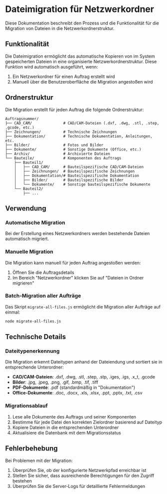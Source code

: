 # Dateimigration für Netzwerkordner

Diese Dokumentation beschreibt den Prozess und die Funktionalität für die Migration von Dateien in die Netzwerkordnerstruktur.

## Funktionalität

Die Dateimigration ermöglicht das automatische Kopieren von im System gespeicherten Dateien in eine organisierte Netzwerkordnerstruktur. Diese Funktion wird automatisch ausgeführt, wenn:

1. Ein Netzwerkordner für einen Auftrag erstellt wird
2. Manuell über die Benutzeroberfläche die Migration angestoßen wird

## Ordnerstruktur

Die Migration erstellt für jeden Auftrag die folgende Ordnerstruktur:

```
Auftragsnummer/
├── CAD_CAM/              # CAD/CAM-Dateien (.dxf, .dwg, .stl, .step, .gcode, etc.)
├── Zeichnungen/          # Technische Zeichnungen
├── Dokumentation/        # Technische Dokumentation, Anleitungen, etc.
├── Bilder/               # Fotos und Bilder
├── Dokumente/            # Sonstige Dokumente (Office, etc.)
├── Archiv/               # Archivierte Dateien
└── Bauteile/             # Komponenten des Auftrags
    ├── Bauteil1/
    │   ├── CAD_CAM/      # Bauteilspezifische CAD/CAM-Dateien
    │   ├── Zeichnungen/  # Bauteilspezifische Zeichnungen
    │   ├── Dokumentation/# Bauteilspezifische Dokumentation
    │   ├── Bilder/       # Bauteilspezifische Bilder
    │   └── Dokumente/    # Sonstige bauteilspezifische Dokumente
    └── Bauteil2/
        ├── ...
```

## Verwendung

### Automatische Migration

Bei der Erstellung eines Netzwerkordners werden bestehende Dateien automatisch migriert.

### Manuelle Migration

Die Migration kann manuell für jeden Auftrag angestoßen werden:

1. Öffnen Sie die Auftragsdetails
2. Im Bereich "Netzwerkordner" klicken Sie auf "Dateien in Ordner migrieren"

### Batch-Migration aller Aufträge

Das Skript `migrate-all-files.js` ermöglicht die Migration aller Aufträge auf einmal:

```bash
node migrate-all-files.js
```

## Technische Details

### Dateitypenerkennung

Die Migration erkennt Dateitypen anhand der Dateiendung und sortiert sie in entsprechende Unterordner:

- **CAD/CAM-Dateien**: .dxf, .dwg, .stl, .step, .stp, .iges, .igs, .x_t, .gcode
- **Bilder**: .jpg, .jpeg, .png, .gif, .bmp, .tif, .tiff
- **PDF-Dokumente**: .pdf (standardmäßig in "Dokumentation")
- **Office-Dokumente**: .doc, .docx, .xls, .xlsx, .ppt, .pptx, .txt, .csv

### Migrationsablauf

1. Lese alle Dokumente des Auftrags und seiner Komponenten
2. Bestimme für jede Datei den korrekten Zielordner basierend auf Dateityp
3. Kopiere Dateien in die entsprechenden Unterordner
4. Aktualisiere die Datenbank mit dem Migrationsstatus

## Fehlerbehebung

Bei Problemen mit der Migration:

1. Überprüfen Sie, ob der konfigurierte Netzwerkpfad erreichbar ist
2. Stellen Sie sicher, dass ausreichende Berechtigungen für den Zugriff bestehen
3. Überprüfen Sie die Server-Logs für detaillierte Fehlermeldungen
